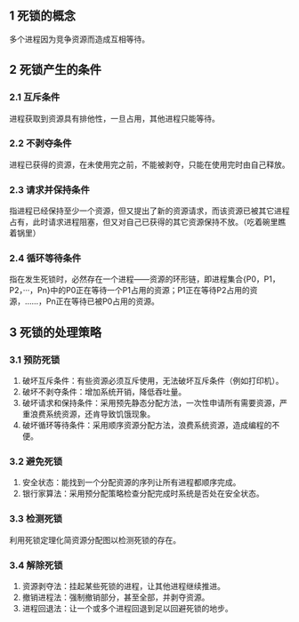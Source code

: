 ## 1 死锁的概念
多个进程因为竞争资源而造成互相等待。

## 2 死锁产生的条件

### 2.1 互斥条件
进程获取到资源具有排他性，一旦占用，其他进程只能等待。

### 2.2 不剥夺条件
进程已获得的资源，在未使用完之前，不能被剥夺，只能在使用完时由自己释放。

### 2.3 请求并保持条件
指进程已经保持至少一个资源，但又提出了新的资源请求，而该资源已被其它进程占有，此时请求进程阻塞，但又对自己已获得的其它资源保持不放。（吃着碗里瞧着锅里）

### 2.4 循环等待条件
指在发生死锁时，必然存在一个进程——资源的环形链，即进程集合{P0，P1，P2，···，Pn}中的P0正在等待一个P1占用的资源；P1正在等待P2占用的资源，……，Pn正在等待已被P0占用的资源。

## 3 死锁的处理策略

### 3.1 预防死锁
1. 破坏互斥条件：有些资源必须互斥使用，无法破坏互斥条件（例如打印机）。
2. 破坏不剥夺条件：增加系统开销，降低吞吐量。
3. 破坏请求和保持条件：采用预先静态分配方法，一次性申请所有需要资源，严重浪费系统资源，还肯导致饥饿现象。
4. 破坏循环等待条件：采用顺序资源分配方法，浪费系统资源，造成编程的不便。

### 3.2 避免死锁
1. 安全状态：能找到一个分配资源的序列让所有进程都顺序完成。
2. 银行家算法：采用预分配策略检查分配完成时系统是否处在安全状态。

### 3.3 检测死锁
利用死锁定理化简资源分配图以检测死锁的存在。

### 3.4 解除死锁
1. 资源剥夺法：挂起某些死锁的进程，让其他进程继续推进。
2. 撤销进程法：强制撤销部分，甚至全部，并剥夺资源。
3. 进程回退法：让一个或多个进程回退到足以回避死锁的地步。